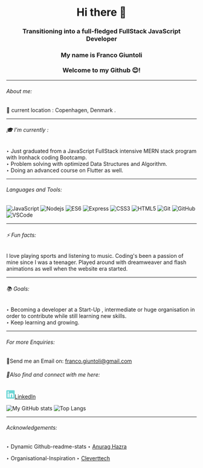 <h1 align="center">Hi there 👋</h1>



<h3 align="center">
Transitioning into a full-fledged FullStack JavaScript Developer  </h3> 

 <h3 align="center"> My name is Franco Giuntoli<br><br>Welcome to my Github 😊!</h3>
 <hr> 
 
 ###### About me: 

📍 current location : Copenhagen, Denmark . 

 <hr> 
 
###### 🎓 I’m currently : 

‣ Just graduated from a JavaScript FullStack intensive MERN stack program with Ironhack coding Bootcamp.<br>
‣ Problem solving with optimized Data Structures and Algorithm.<br>
‣ Doing an advanced course on Flutter as well. 
 <hr>

###### Languages and Tools:

![JavaScript](https://img.shields.io/badge/-JavaScript-yellow?style=flat-square&logo=javascript)
![Nodejs](https://img.shields.io/badge/-NodeJS-green?style=flat-square&logo=Node.js)
![ES6](https://img.shields.io/badge/-ES6-orange?style=flat-square)
![Express](https://img.shields.io/badge/-Express-purple?style=flat-square&logo=express)
![CSS3](https://img.shields.io/badge/-CSS3-1572B6?style=flat-square&logo=css3)
![HTML5](https://img.shields.io/badge/-HTML5-E34F26?style=flat-square&logo=html5&logoColor=white)
![Git](https://img.shields.io/badge/-Git-black?style=flat-square&logo=git)
![GitHub](https://img.shields.io/badge/-GitHub-181717?style=flat-square&logo=github)
![VSCode](https://img.shields.io/badge/-VS_Code-007ACC?style=flat-square&logo=visual-studio-code)

<hr>

###### ⚡ Fun facts: 

I love playing sports and listening to music. Coding's been a passion of mine since I was a teenager. Played around with dreamweaver and flash animations as well when the website era started.
 <hr>

###### 📚 Goals:

 ‣ Becoming a developer at a Start-Up , intermediate or huge organisation in order to contribute while still learning new skills.<br>
 ‣ Keep learning and growing.
 <hr>

###### For more Enquiries: 

📩Send me an Email on: <a href="mailto: franco.giuntoli@gmail.com">franco.giuntoli@gmail.com</a>

###### 🤝Also find and connect with me here:

<a href="https://www.linkedin.com/in/francogiuntoli/"><img width='22px' src="https://github.com/francogiuntoli/francogiuntoli/blob/main/linkedin.svg"/>LinkedIn </a>
            


![My GitHub stats](https://github-readme-stats.vercel.app/api?username=francogiuntoli&hide=prs&show_icons=true&theme=dracula)
![Top Langs](https://github-readme-stats.vercel.app/api/top-langs/?username=francogiuntoli&layout=compact&theme=dracula)
<hr> 

###### Acknowledgements:

 ‣ Dynamic Github-readme-stats ‣ <a href="https://github.com/anuraghazra/github-readme-stats">Anurag Hazra</a>

 ‣ Organisational-Inspiration ‣ <a href="https://github.com/Cleverttech">Cleverttech</a>
